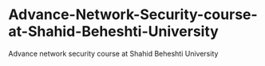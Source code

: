# Advance-Network-Security-course-at-Shahid-Beheshti-University
Advance network security course at Shahid Beheshti University
